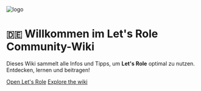 ![logo](https://assets.letsrolecdn.com/assets/img/logo.dc35fc4bb06864e644c6e71b28828ced9d3fdc21.svg)

# <small>🇩🇪</small> Willkommen im Let's Role Community-Wiki

Dieses Wiki sammelt alle Infos und Tipps, um **Let's Role** optimal zu nutzen. Entdecken, lernen und beitragen!



[Open Let's Role](https://lets-role.com)
[Explore the wiki](#cat)
